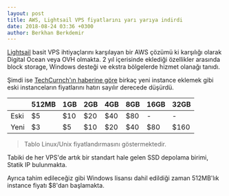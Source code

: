 ```yaml
---
layout: post
title: AWS, Lightsail VPS fiyatlarını yarı yarıya indirdi
date: 2018-08-24 03:36 +0300
author: Berkhan Berkdemir
---
```


[Lightsail](https://aws.amazon.com/lightsail/) basit VPS ihtiyaçlarını karşılayan bir AWS çözümü ki karşılığı olarak Digital Ocean veya OVH olmakta. 2 yıl içerisinde eklediği özellikler arasında block storage, Windows desteği ve ekstra bölgelerde hizmet olanağı tanıdı.

Şimdi ise [TechCurnch'ın haberine göre](https://techcrunch.com/2018/08/23/aws-cuts-the-price-of-most-of-its-lightsail-virtual-private-servers-in-half/) birkaç yeni instance eklemek gibi eski instanceların fiyatlarını hatırı sayılır derecede düşürdü.

|      | 512MB | 1GB | 2GB | 4GB | 8GB | 16GB | 32GB |
| ---- | ------| --- | --- | --- | --- | ---- | ---- |
| Eski | $5    | $10 | $20 | $40 | $80 | -    | -    |
| Yeni | $3    | $5  | $10 | $20 | $40 | $80  | $160 |

> Tablo Linux/Unix fiyatlandırmasını göstermektedir.

Tabiki de her VPS'de artık bir standart hale gelen SSD depolama birimi, Statik IP bulunmakta.

Ayrıca tahim edileceğiz gibi Windows lisansı dahil edildiği zaman 512MB'lık instance fiyatı $8'dan başlamakta.
